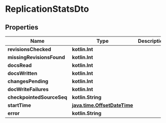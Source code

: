 
# ReplicationStatsDto

## Properties
Name | Type | Description | Notes
------------ | ------------- | ------------- | -------------
**revisionsChecked** | **kotlin.Int** |  |  [optional]
**missingRevisionsFound** | **kotlin.Int** |  |  [optional]
**docsRead** | **kotlin.Int** |  |  [optional]
**docsWritten** | **kotlin.Int** |  |  [optional]
**changesPending** | **kotlin.Int** |  |  [optional]
**docWriteFailures** | **kotlin.Int** |  |  [optional]
**checkpointedSourceSeq** | **kotlin.String** |  |  [optional]
**startTime** | [**java.time.OffsetDateTime**](java.time.OffsetDateTime.md) |  |  [optional]
**error** | **kotlin.String** |  |  [optional]
